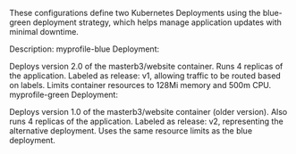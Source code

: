 These configurations define two Kubernetes Deployments using the blue-green deployment strategy, which helps manage application updates with minimal downtime.

Description:
myprofile-blue Deployment:

Deploys version 2.0 of the masterb3/website container.
Runs 4 replicas of the application.
Labeled as release: v1, allowing traffic to be routed based on labels.
Limits container resources to 128Mi memory and 500m CPU.
myprofile-green Deployment:

Deploys version 1.0 of the masterb3/website container (older version).
Also runs 4 replicas of the application.
Labeled as release: v2, representing the alternative deployment.
Uses the same resource limits as the blue deployment.